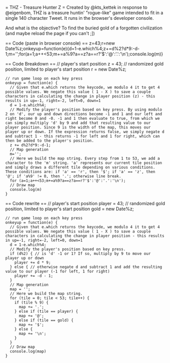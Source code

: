 = THZ - Treasure Hunter Z =
Created by @kts_kettek in response to @eigenbom, THZ is a treasure huntin' "rogue-like" game intended to fit in a single 140 character Tweet. It runs in the browser's developer console.

And what is the objective? To find the buried gold of a forgotten civilization (and maybe reload the page if you can't ;])

== Code (paste in browser console) ==
    z=43;r=new Date%z;onkeyup=function(e){d=1-e.which%4;z+=d%2?d*9:-d-1;m='';for(a=1;a++<53;m+=a%9?a==z?a==r?'$':'@':'.':'\n');console.log(m)}

== Code Breakdown ==
    // player's start position
    z = 43;
    // randomized gold position, limited to player's start position
    r = new Date%z;
    
    // run game loop on each key press
    onkeyup = function(e) {
      // Given that e.which returns the keycode, we modulo 4 it to get 4 possible values. We negate this value ( 1 - X ) to save a couple characters in calculating the change in player position (z) - this results in up=-1, right=-2, left=0, down=1
      d = 1-e.which%4;
      // Modify the player's position based on key press. By using modulo 2 on 'd', our up and down directions become -1 and 1 and our left and right become 0 and -0. -1 and 1 then evaluate to true, from which we can simply multiply 'd' by 9 and add that resulting value to our player position. Since 9 is the width of the map, this moves our player up or down. If the expression returns false, we simply negate d and subtract 1 - this returns -1 for left and 1 for right, which can then be added to the player's position.
      z += d%2?d*9:-d-1;
      // Map generation
      m='';
      // Here we build the map string. Every step from 1 to 53, we add a character to the 'm' string. 'a' represents our current tile position and simply draws a different tile depending on various conditions. These conditions are: if 'a' == 'r', then '$'; if 'a' == 'z', then '@'; if 'a%9' != 0, then '.'; otherwise line break.
      for (a=1;a++<53;m+=a%9?a==z?a==r?'$':'@':'.':'\n');
      // Draw map
      console.log(m)
    }

== Code rewrite ==
    // player's start position
    player = 43;
    // randomized gold position, limited to player's start position
    gold = new Date%z;
    
    // run game loop on each key press
    onkeyup = function(e) {
      // Given that e.which returns the keycode, we modulo 4 it to get 4 possible values. We negate this value ( 1 - X ) to save a couple characters in calculating the change in player position - this results in up=-1, right=-2, left=0, down=1
      d = 1-e.which%4;
      // Modify the player's position based on key press.
      if (d%2) { // is 'd' -1 or 1? If so, multiply by 9 to move our player up or down
        player += d * 9;
      } else { // otherwise negate d and subtract 1 and add the resulting value to our player (-1 for left, 1 for right)
        player += -d - 1;
      }
      // Map generation
      map = '';
      // Here we build the map string.
      for (tile = 0; tile < 53; tile++) {
        if (tile % 9) {
          map += '.';
        } else if (tile == player) {
          map += '@';
        } else if (tile == gold) {
          map += '$';
        } else {
          map += '\n';
        }
      }
      // Draw map
      console.log(map)
    }
